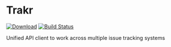 # Trakr
[![Download](https://api.bintray.com/packages/shibme/maven/trakr/images/download.svg)](https://bintray.com/shibme/maven/trakr/_latestVersion)
[![Build Status](https://gitlab.com/shibme/trakr/badges/master/pipeline.svg)](https://gitlab.com/shibme/trakr/pipelines)

Unified API client to work across multiple issue tracking systems